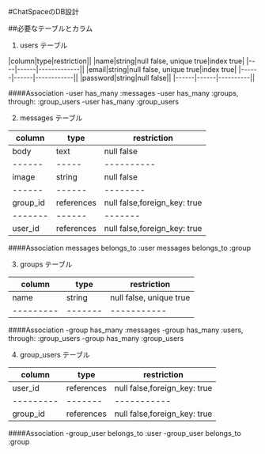 #ChatSpaceのDB設計


##必要なテーブルとカラム

1. users テーブル

|column|type|restriction||
|name|string|null false, unique true|index true|
|----|------|-------------||
|email|string|null false, unique true|index true|
|------|------|------------||
|password|string|null false||
|------|------|----------||

####Association
-user has_many :messages
-user has_many :groups, through: :group_users
-user has_many :group_users


2. messages テーブル

|column|type|restriction|
|------|-----|----------|
|body|text|null false|
|------|-----|----------|
|image|string |null false|
|------|------|--------|
|group_id |references|null false,foreign_key: true|
|-------|------|-------|
|user_id|references|null false,foreign_key: true|

####Association
messages belongs_to :user
messages belongs_to :group


3. groups テーブル

|column|type|restriction|
|------|-----|----------|
|name|string|null false, unique true|
|---------|-------|-----------|

####Association
-group has_many :messages
-group has_many :users, through: :group_users
-group has_many :group_users


4. group_users テーブル

|column|type|restriction|
|------|-----|----------|
|user_id|references|null false,foreign_key: true|
|---------|-------|-----------|
|group_id|references|null false,foreign_key: true|

####Association
-group_user belongs_to :user
-group_user belongs_to :group








